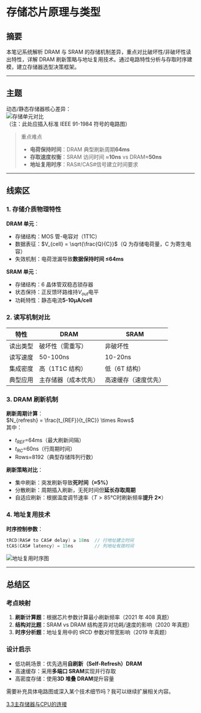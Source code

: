 # 存储芯片原理与类型

## 摘要

本笔记系统解析 DRAM 与 SRAM 的存储机制差异，重点对比破坏性/非破坏性读出特性，详解 DRAM 刷新策略与地址复用技术。通过电路特性分析与存取时序建模，建立存储器选型决策框架。

---

## 主题

动态/静态存储器核心差异：  
![存储单元对比]()  
（注：此处应插入标准 IEEE 91-1984 符号的电路图）

> 重点难点
>
> - **电荷保持时间**：DRAM 典型刷新周期**64ms**
> - **存取速度权衡**：SRAM 访问时间 ≈**10ns** vs DRAM≈**50ns**
> - **地址复用时序**：RAS#/CAS#信号建立时间要求

---

## 线索区

### 1. 存储介质物理特性

**DRAM 单元**：

- 存储结构：MOS 管-电容对（1T1C）
- 数据表征：$V_{cell} = \sqrt{\frac{Q}{C}}$（Q 为存储电荷量，C 为寄生电容）
- 失效机制：电荷泄漏导致**数据保持时间 ≤64ms**

**SRAM 单元**：

- 存储结构：6 晶体管双稳态锁存器
- 状态保持：正反馈环路维持$V_{out}$电平
- 功耗特性：静态电流**5-10μA/cell**

### 2. 读写机制对比

| 特性     | DRAM                 | SRAM                 |
| -------- | -------------------- | -------------------- |
| 读出类型 | 破坏性（需重写）     | 非破坏性             |
| 读写速度 | 50-100ns             | 10-20ns              |
| 集成密度 | 高（1T1C 结构）      | 低（6T 结构）        |
| 典型应用 | 主存储器（成本优先） | 高速缓存（速度优先） |

### 3. DRAM 刷新机制

**刷新周期计算**：  
$N_{refresh} = \frac{t_{REF}}{t_{RC}} \times Rows$  
其中：

- $t_{REF}$=64ms（最大刷新间隔）
- $t_{RC}$=60ns（行周期时间）
- Rows=8192（典型存储阵列行数）

**刷新策略对比**：

- 集中刷新：突发刷新导致**死时间（≈5%）**
- 分散刷新：周期插入刷新，无死时间但**延长存取周期**
- 自适应刷新：根据温度调节速率（$T>85℃$时刷新频率**提升 2×**）

### 4. 地址复用技术

**时序控制参数**：

```verilog
tRCD(RAS# to CAS# delay) ≥ 18ns  // 行地址建立时间
tCAS(CAS# latency) = 15ns        // 列地址有效时间
```

![地址复用时序图]()

---

## 总结区

### 考点映射

1. **刷新计算题**：根据芯片参数计算最小刷新频率（2021 年 408 真题）
2. **结构对比题**：SRAM vs DRAM 结构差异对功耗/速度的影响（2020 年真题）
3. **时序分析题**：地址复用中的 tRCD 参数对带宽影响（2019 年真题）

### 设计启示

- 低功耗场景：优先选用**自刷新（Self-Refresh）DRAM**
- 高速缓存：采用**多端口 SRAM**实现并行存取
- 高密度存储：使用**3D 堆叠 DRAM**提升容量

需要补充具体电路图或深入某个技术细节吗？我可以继续扩展相关内容。


[3.3主存储器与CPU的连接](3.3主存储器与CPU的连接.md)
